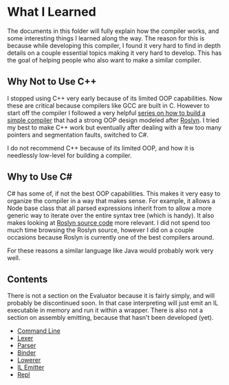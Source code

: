 # What I Learned

The documents in this folder will fully explain how the compiler works, and some interesting things I learned along the
way. The reason for this is because while developing this compiler, I found it very hard to find in depth details on a
couple essential topics making it very hard to develop. This has the goal of helping people who also want to make a
similar compiler.

## Why Not to Use C++

I stopped using C++ very early because of its limited OOP capabilities. Now these are critical because compilers like
GCC are built in C. However to start off the compiler I followed a very helpful
[series on how to build a simple compiler](https://www.youtube.com/watch?v=wgHIkdUQbp0&list=PLRAdsfhKI4OWNOSfS7EUu5GRAVmze1t2y)
that had a strong OOP design modeled after [Roslyn](https://github.com/dotnet/roslyn). I tried my best to make C++ work
but eventually after dealing with a few too many pointers and segmentation faults, switched to C#.

I do not recommend C++ because of its limited OOP, and how it is needlessly low-level for building a compiler.

## Why to Use C\#

C# has some of, if not the best OOP capabilities. This makes it very easy to organize the compiler in a way that makes
sense. For example, it allows a Node base class that all parsed expressions inherit from to allow a more generic
way to iterate over the entire syntax tree (which is handy). It also makes looking at
[Roslyn source code](https://sourceroslyn.io/) more relevant. I did not spend too much time browsing the Roslyn source,
however I did on a couple occasions because Roslyn is currently one of the best compilers around.

For these reasons a similar language like Java would probably work very well.

## Contents

There is not a section on the Evaluator because it is fairly simply, and will probably be discontinued soon. In that
case interpreting will just emit an IL executable in memory and run it within a wrapper. There is also not a section
on assembly emitting, because that hasn't been developed (yet).

- [Command Line](CommandLine.md)
- [Lexer](Lexer.md)
- [Parser](Parser.md)
- [Binder](Binder.md)
- [Lowerer](Lowerer.md)
- [IL Emitter](ILEmitter.md)
- [Repl](Repl.md)

